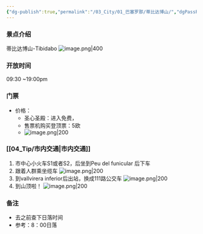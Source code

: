 ```yaml
---
{"dg-publish":true,"permalink":"/03_City/01_巴塞罗那/蒂比达博山/","dgPassFrontmatter":true}
---
```


### 景点介绍
蒂比达博山-Tibidabo
![image.png|400](https://obsidan-1314364309.cos.ap-beijing.myqcloud.com/obsidan/20250304014328375.png)

### 开放时间
09:30 ~19:00pm
### 门票
+ 价格：
	+ 圣心圣殿：进入免费，
	+ 售票机购买登顶票：5欧
	+ ![image.png|200](https://obsidan-1314364309.cos.ap-beijing.myqcloud.com/obsidan/20250304014143045.png)

### [[04_Tip/市内交通\|市内交通]]
1. 市中心小火车S1或者S2，后坐到Peu del funicular 后下车
2. 跟着人群乘坐缆车
![image.png|200](https://obsidan-1314364309.cos.ap-beijing.myqcloud.com/obsidan/20250304013901734.png)
3. 到vallvirera inferior后出站，换成111路公交车
![image.png|200](https://obsidan-1314364309.cos.ap-beijing.myqcloud.com/obsidan/20250304013938753.png)
4. 到山顶啦！
![image.png|200](https://obsidan-1314364309.cos.ap-beijing.myqcloud.com/obsidan/20250304014016447.png)

### 备注
+ 去之前查下日落时间
+  参考：8：00日落
